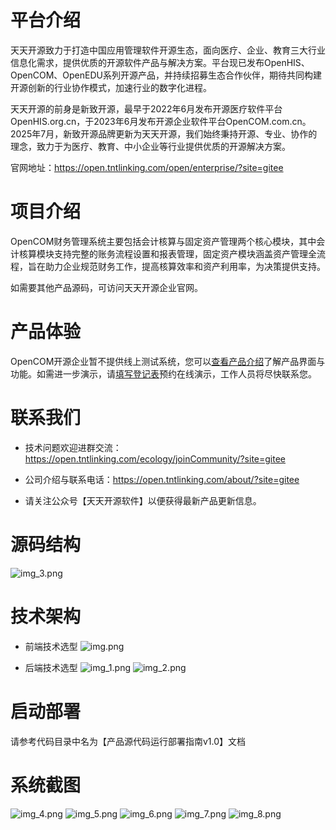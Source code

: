 # 平台介绍

天天开源致⼒于打造中国应⽤管理软件开源⽣态，⾯向医疗、企业、教育三⼤⾏业信息化需求，提供优质的开源软件产品与解决⽅案。平台现已发布OpenHIS、OpenCOM、OpenEDU系列开源产品，并持续招募⽣态合作伙伴，期待共同构建开源创新的⾏业协作模式，加速⾏业的数字化进程。

天天开源的前⾝是新致开源，最早于2022年6⽉发布开源医疗软件平台OpenHIS.org.cn，于2023年6⽉发布开源企业软件平台OpenCOM.com.cn。2025年7⽉，新致开源品牌更新为天天开源，我们始终秉持开源、专业、协作的理念，致⼒于为医疗、教育、中⼩企业等⾏业提供优质的开源解决⽅案。

官网地址：https://open.tntlinking.com/open/enterprise/?site=gitee

# 项目介绍

OpenCOM财务管理系统主要包括会计核算与固定资产管理两个核心模块，其中会计核算模块支持完整的账务流程设置和报表管理，固定资产模块涵盖资产管理全流程，旨在助力企业规范财务工作，提高核算效率和资产利用率，为决策提供支持。

如需要其他产品源码，可访问天天开源企业官网。

# 产品体验

OpenCOM开源企业暂不提供线上测试系统，您可以[查看产品介绍](https://open.tntlinking.com/open/productMap/?site=gitee)了解产品界面与功能。如需进一步演示，请[填写登记表](https://jsj.top/f/TZua4o)预约在线演示，工作人员将尽快联系您。

# 联系我们

* 技术问题欢迎进群交流：https://open.tntlinking.com/ecology/joinCommunity/?site=gitee

* 公司介绍与联系电话：https://open.tntlinking.com/about/?site=gitee

* 请关注公众号【天天开源软件】以便获得最新产品更新信息。


# 源码结构
![img_3.png](readmeImg/img_3.png)

# 技术架构
* 前端技术选型
![img.png](readmeImg/img.png)

* 后端技术选型
![img_1.png](readmeImg/img_1.png)
![img_2.png](readmeImg/img_2.png)
# 启动部署
请参考代码目录中名为【产品源代码运行部署指南v1.0】文档

# 系统截图
![img_4.png](readmeImg/img_4.png)
![img_5.png](readmeImg/img_5.png)
![img_6.png](readmeImg/img_6.png)
![img_7.png](readmeImg/img_7.png)
![img_8.png](readmeImg/img_8.png)


